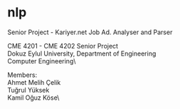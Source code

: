 # nlp
Senior Project - Kariyer.net Job Ad. Analyser and Parser

CME 4201 - CME 4202 Senior Project\
Dokuz Eylul University, Department of Engineering\
Computer Engineering\

Members:\
  Ahmet Melih Çelik\
  Tuğrul Yüksek\
  Kamil Oğuz Köse\
